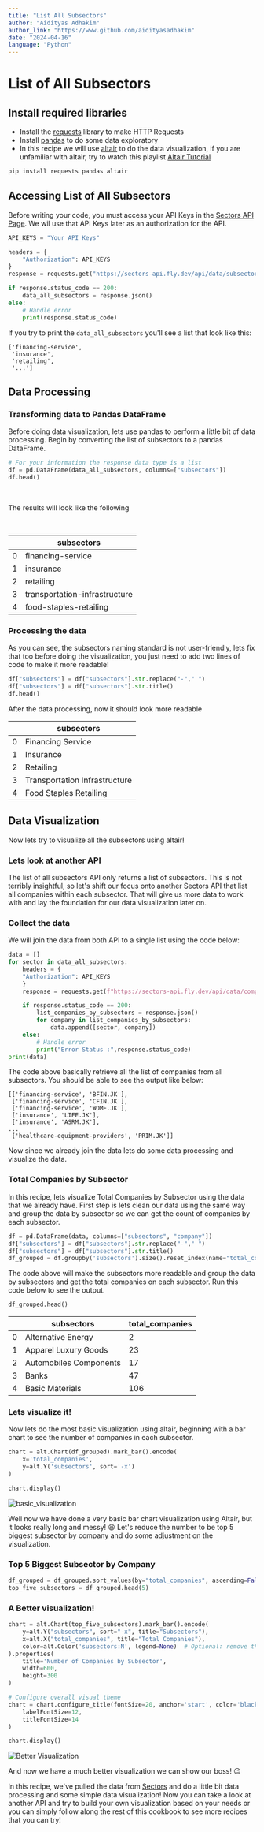 ```yaml
---
title: "List All Subsectors"
author: "Aidityas Adhakim"
author_link: "https://www.github.com/aidityasadhakim"
date: "2024-04-16"
language: "Python"
---
```


# List of All Subsectors

## Install required libraries

- Install the [requests](https://requests.readthedocs.io/en/latest/) library to make HTTP Requests
- Install [pandas](https://pypi.org/project/pandas/) to do some data exploratory
- In this recipe we will use [altair](https://pypi.org/project/matplotlib/) to do the data visualization, if you are unfamiliar with altair, try to watch this playlist [Altair Tutorial](https://youtube.com/playlist?list=PLXsFtK46HZxXBddVC0FqmbGdlvbDbaqzx&si=cWtD0cFtwKg0b75v)

```python
pip install requests pandas altair
```

## Accessing List of All Subsectors

Before writing your code, you must access your API Keys in the [Sectors API Page](https://www.sectors.app/api). We wil use that API Keys later as an authorization for the API.

```python
API_KEYS = "Your API Keys"

headers = {
    "Authorization": API_KEYS
}
response = requests.get("https://sectors-api.fly.dev/api/data/subsectors/", headers = headers)

if response.status_code == 200:
	data_all_subsectors = response.json()
else:
	# Handle error
	print(response.status_code)
```

If you try to print the `data_all_subsectors` you'll see a list that look like this:

```
['financing-service',
 'insurance',
 'retailing',
 '...']
```

## Data Processing

### Transforming data to Pandas DataFrame

Before doing data visualization, lets use pandas to perform a little bit of data processing. Begin by converting the list of subsectors to a pandas DataFrame.

```python
# For your information the response data type is a list
df = pd.DataFrame(data_all_subsectors, columns=["subsectors"])
df.head()
```

<br>

The results will look like the following

<br>

|     | subsectors                    |
| --- | ----------------------------- |
| 0   | financing-service             |
| 1   | insurance                     |
| 2   | retailing                     |
| 3   | transportation-infrastructure |
| 4   | food-staples-retailing        |

### Processing the data

As you can see, the subsectors naming standard is not user-friendly, lets fix that too before doing the visualization, you just need to add two lines of code to make it more readable!

```python
df["subsectors"] = df["subsectors"].str.replace("-"," ")
df["subsectors"] = df["subsectors"].str.title()
df.head()
```

After the data processing, now it should look more readable

|     | subsectors                    |
| --- | ----------------------------- |
| 0   | Financing Service             |
| 1   | Insurance                     |
| 2   | Retailing                     |
| 3   | Transportation Infrastructure |
| 4   | Food Staples Retailing        |

## Data Visualization
Now lets try to visualize all the subsectors using altair!

### Lets look at another API

The list of all subsectors API only returns a list of subsectors. This is not terribly insightful, so let's shift our focus onto another Sectors API that list all companies within each subsector. That will give us more data to work with and lay the foundation for our data visualization later on.

### Collect the data

We will join the data from both API to a single list using the code below:

```python
data = []
for sector in data_all_subsectors:
    headers = {
    "Authorization": API_KEYS
    }
    response = requests.get(f"https://sectors-api.fly.dev/api/data/companies/?sub_sector={sector}", headers = headers)

    if response.status_code == 200:
        list_companies_by_subsectors = response.json()
        for company in list_companies_by_subsectors:
            data.append([sector, company])
    else:
        # Handle error
        print("Error Status :",response.status_code)
print(data)
```

The code above basically retrieve all the list of companies from all subsectors. You should be able to see the output like below:

```
[['financing-service', 'BFIN.JK'],
 ['financing-service', 'CFIN.JK'],
 ['financing-service', 'WOMF.JK'],
 ['insurance', 'LIFE.JK'],
 ['insurance', 'ASRM.JK'],
...
 ['healthcare-equipment-providers', 'PRIM.JK']]
 ```

Now since we already join the data lets do some data processing and visualize the data.

### Total Companies by Subsector

In this recipe, lets visualize Total Companies by Subsector using the data that we already have. First step is lets clean our data using the same way and group the data by subsector so we can get the count of companies by each subsector.

```python
df = pd.DataFrame(data, columns=["subsectors", "company"])
df["subsectors"] = df["subsectors"].str.replace("-"," ")
df["subsectors"] = df["subsectors"].str.title()
df_grouped = df.groupby('subsectors').size().reset_index(name="total_companies")
```

The code above will make the subsectors more readable and group the data by subsectors and get the total companies on each subsector. Run this code below to see the output.

```python
df_grouped.head()
```

|     | subsectors                    | total_companies|
| --- | ----------------------------- | --- |
| 0   | Alternative Energy            | 2   |
| 1   | Apparel Luxury Goods	      | 23  |
| 2   | Automobiles Components	      | 17  |
| 3   | Banks                         | 47  |
| 4   | Basic Materials               | 106 |

### Lets visualize it!

Now lets do the most basic visualization using altair, beginning with a bar chart to see the number of companies in each subsector.

```python
chart = alt.Chart(df_grouped).mark_bar().encode(
    x='total_companies',
    y=alt.Y('subsectors', sort='-x')
)

chart.display()
```

![basic_visualization](./image/total_companies_by_subsector_basic.png)

Well now we have done a very basic bar chart visualization using Altair, but it looks really long and messy! :laughing: Let's reduce the number to be top 5 biggest subsector by company and do some adjustment on the visualization.

### Top 5 Biggest Subsector by Company
```python
df_grouped = df_grouped.sort_values(by="total_companies", ascending=False)
top_five_subsectors = df_grouped.head(5)
```


### A Better visualization!

```python
chart = alt.Chart(top_five_subsectors).mark_bar().encode(
    y=alt.Y("subsectors", sort="-x", title="Subsectors"),
    x=alt.X("total_companies", title="Total Companies"),
    color=alt.Color('subsectors:N', legend=None)  # Optional: remove the legend if it's redundant
).properties(
    title='Number of Companies by Subsector',
    width=600,
    height=300
)

# Configure overall visual theme
chart = chart.configure_title(fontSize=20, anchor='start', color='black').configure_axis(
    labelFontSize=12,
    titleFontSize=14
)

chart.display()
```
![Better Visualization](./image/top_5_companies_by_subsector.png)

And now we have a much better visualization we can show our boss! :wink:

In this recipe, we've pulled the data from [Sectors](https://sectors.app) and do a little bit data processing and some simple data visualization! Now you can take a look at another API and try to build your own visualization based on your needs or you can simply follow along the rest of this cookbook to see more recipes that you can try!
